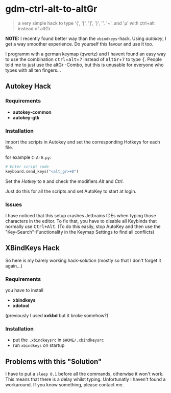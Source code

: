 # gdm-ctrl-alt-to-altGr
> a very simple hack to type '{', '[', ']', '}', '\'. '~'. and 'µ' with ctrl+alt instead of altGr

**NOTE:** I recently found better way than the `xbindkeys`-hack. Using *autokey*, I get a way smoother experience. Do yourself this favour and use it too.

I programm with a german keymap (qwertz) and I havent found an easy way to use the combination <kbd>ctrl</kbd>+<kbd>alt</kbd>+<kbd>7</kbd> instead of <kbd>altGr</kbd>+<kbd>7</kbd> to type <kbd>{</kbd>. People told me to just use the altGr -Combo, but this is unusable for everyone who types with all ten fingers...

## Autokey Hack
### Requirements
 - **autokey-common**
 - **autokey-gtk**

### Installation
Import the scripts in Autokey and set the corresponding Hotkeys for each file.

for example `C-A-0.py`:
```python
# Enter script code
keyboard.send_keys("<alt_gr>+0")
```
Set the *Hotkey* to `0` and check the modifiers *Alt* and *Ctrl*.

Just do this for all the scripts and set AutoKey to start at login. 

### Issues
I have noticed that this setup crashes Jetbrains IDEs when typing those characters in the editor.
To fix that, you have to disable all Keybinds that normally use <Kbd>Ctrl+Alt</Kbd>. (To do this easily,
stop AutoKey and then use the "Key-Search"-Functionality in the Keymap Settings to find all conflicts)

## XBindKeys Hack
So here is my barely working hack-solution (mostly so that I don't forget it again...)

### Requirements
you have to install
 - **xbindkeys**
 - **xdotool**

(previously I used **xvkbd** but it broke somehow?)

### Installation
 - put the `.xbindkeysrc` in `$HOME/.xbindkeysrc`
 - run `xbindkeys` on startup



## Problems with this "Solution"
I have to put a `sleep 0.1` before all the commands, otherwise it won't work. This means that there is a delay whilst typing. Unfortunatly I haven't found a workaround. If you know something, please contact me.

